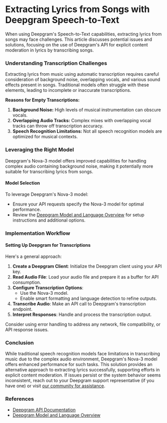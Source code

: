 # Extracting Lyrics from Songs with Deepgram Speech-to-Text

When using Deepgram's Speech-to-Text capabilities, extracting lyrics from songs may face challenges. This article discusses potential issues and solutions, focusing on the use of Deepgram's API for explicit content moderation in lyrics by transcribing songs.

### Understanding Transcription Challenges

Extracting lyrics from music using automatic transcription requires careful consideration of background noise, overlapping vocals, and various sound effects present in songs. Traditional models often struggle with these elements, leading to incomplete or inaccurate transcriptions.

**Reasons for Empty Transcriptions:**
1. **Background Noise:** High levels of musical instrumentation can obscure vocals.
2. **Overlapping Audio Tracks:** Complex mixes with overlapping vocal tracks can throw off transcription accuracy.
3. **Speech Recognition Limitations:** Not all speech recognition models are optimized for musical contexts.

### Leveraging the Right Model

Deepgram's Nova-3 model offers improved capabilities for handling complex audio containing background noise, making it potentially more suitable for transcribing lyrics from songs. 

#### Model Selection
To leverage Deepgram's Nova-3 model:
- Ensure your API requests specify the Nova-3 model for optimal performance. 
- Review the [Deepgram Model and Language Overview](https://developers.deepgram.com/docs/models-languages-overview#nova-3) for setup instructions and additional options.

### Implementation Workflow
#### Setting Up Deepgram for Transcriptions
Here's a general approach: 

1. **Create a Deepgram Client**: Initialize the Deepgram client using your API key.
2. **Read Audio File**: Load your audio file and prepare it as a buffer for API consumption.
3. **Configure Transcription Options**:
   - Use the Nova-3 model.
   - Enable smart formatting and language detection to refine outputs.
4. **Transcribe Audio**: Make an API call to Deepgram's transcription endpoint.
5. **Interpret Responses**: Handle and process the transcription output.

Consider using error handling to address any network, file compatibility, or API response issues.

### Conclusion

While traditional speech recognition models face limitations in transcribing music due to the complex audio environment, Deepgram's Nova-3 model offers enhanced performance for such tasks. This solution provides an alternative approach to extracting lyrics successfully, supporting efforts in explicit content moderation. If issues persist or the system behavior seems inconsistent, reach out to your Deepgram support representative (if you have one) or visit [our community for assistance](https://discord.gg/deepgram).

### References
- [Deepgram API Documentation](https://developers.deepgram.com/docs/getting-started-with-pre-recorded-audio)
- [Deepgram Model and Language Overview](https://developers.deepgram.com/docs/models-languages-overview#nova-3)